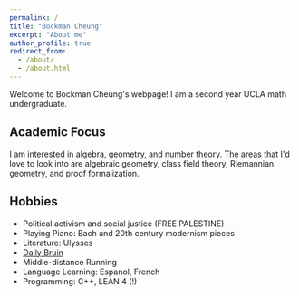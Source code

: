 ```yaml
---
permalink: /
title: "Bockman Cheung"
excerpt: "About me"
author_profile: true
redirect_from: 
  - /about/
  - /about.html
---
```



Welcome to Bockman Cheung's webpage! I am a second year UCLA math undergraduate. 

Academic Focus
------
I am interested in algebra, geometry, and number theory. The areas that I'd love to look into are algebraic geometry, class field theory, Riemannian geometry, and proof formalization.

Hobbies
------
* Political activism and social justice (FREE PALESTINE)
* Playing Piano: Bach and 20th century modernism pieces
* Literature: Ulysses
* <a href="https://dailybruin.com/author/bockman-cheung"> Daily Bruin </a> 
* Middle-distance Running 
* Language Learning: Espanol, French
* Programming: C++, LEAN 4 (!)
